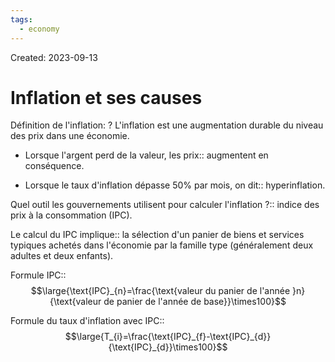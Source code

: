 ```yaml
---
tags:
  - economy
---
```

Created: 2023-09-13

# Inflation et ses causes

Définition de l'inflation:
?
L'inflation est une augmentation durable du niveau des prix dans une économie.
<!--SR:!2023-09-17,1,210-->

- Lorsque l'argent perd de la valeur, les prix:: augmentent en conséquence.
<!--SR:!2023-09-18,3,250-->
- Lorsque le taux d'inflation dépasse 50% par mois, on dit:: hyperinflation.
<!--SR:!2023-09-18,3,250-->

Quel outil les gouvernements utilisent pour calculer l'inflation ?:: indice des prix à la consommation (IPC).
<!--SR:!2023-09-18,3,250-->

Le calcul du IPC implique:: la sélection d'un panier de biens et services typiques achetés dans l'économie par la famille type (généralement deux adultes et deux enfants). 
<!--SR:!2023-09-17,1,210-->

Formule IPC::$$\large{\text{IPC}_{n}=\frac{\text{valeur du panier de l'année }n}{\text{valeur de panier de l'année de base}}\times100}$$
<!--SR:!2023-09-18,3,250-->

Formule du taux d'inflation avec IPC::$$\large{T_{i}=\frac{\text{IPC}_{f}-\text{IPC}_{d}}{\text{IPC}_{d}}\times100}$$
<!--SR:!2023-09-18,3,250-->